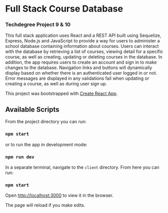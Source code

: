 # Full Stack Course Database

### Techdegree Project 9 & 10

This full stack application uses React and a REST API built using Sequelize, Express, Node.js and JavaScript to provide a way for users to administer a school database containing information about courses.
Users can interact with the database by retrieving a list of courses, viewing detail for a specific course, as well as creating, updating or deleting courses in the database.
In addition, the app requires users to create an account and sign in to make changes to the database.
Navigation links and buttons will dynamically display based on whether there is an authenticated user logged in or not.
Error messages are displayed in any validations fail when updating or creating a course, as well as during user sign up.

This project was bootstrapped with [Create React App](https://github.com/facebook/create-react-app).

## Available Scripts

From the project directory you can run:

### `npm start`

or to run the app in development mode:

### `npm run dev`

In a separate terminal, navigate to the `client` directory. From here you can run:

### `npm start`

Open [http://localhost:3000](http://localhost:3000) to view it in the browser.

The page will reload if you make edits.
